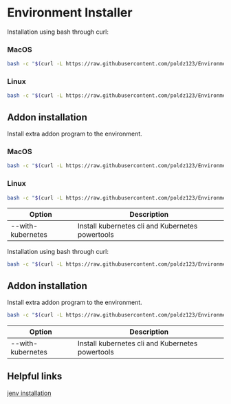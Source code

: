 # Environment Installer

Installation using bash through curl:

### MacOS
```bash
bash -c "$(curl -L https://raw.githubusercontent.com/poldz123/EnvironmentInstaller/master/mac/install.sh)"
```



### Linux
```bash
bash -c "$(curl -L https://raw.githubusercontent.com/poldz123/EnvironmentInstaller/master/linux/install.sh)"
```

## Addon installation

Install extra addon program to the environment.

### MacOS
```bash
bash -c "$(curl -L https://raw.githubusercontent.com/poldz123/EnvironmentInstaller/master/mac/install.sh)" --options-go-here
```

### Linux
```bash
bash -c "$(curl -L https://raw.githubusercontent.com/poldz123/EnvironmentInstaller/master/mac/install.sh)" --options-go-here
```

| Option | Description  |
|--------|---|
| --with-kubernetes | Install kubernetes cli and Kubernetes powertools |# Environment Installer

Installation using bash through curl:

```bash
bash -c "$(curl -L https://raw.githubusercontent.com/poldz123/EnvironmentInstaller/master/mac/install.sh)"
```

## Addon installation

Install extra addon program to the environment.

```bash
bash -c "$(curl -L https://raw.githubusercontent.com/poldz123/EnvironmentInstaller/master/mac/install.sh)" --options-go-here
```

| Option | Description  |
|--------|---|
| --with-kubernetes | Install kubernetes cli and Kubernetes powertools |

## Helpful links
[jenv installation](https://stackoverflow.com/questions/66579113/how-to-change-java-version-in-mac-os)
